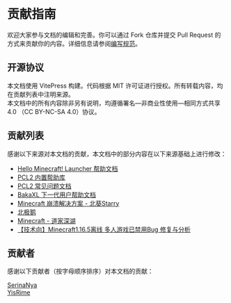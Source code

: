 # 贡献指南

欢迎大家参与文档的编辑和完善。你可以通过 Fork 仓库并提交 Pull Request 的方式来贡献你的内容。详细信息请参阅[编写规范](./WriteRule.md)。

## 开源协议

本文档使用 VitePress 构建。代码根据 MIT 许可证进行授权。所有转载内容，均在贡献列表中注明来源。  
本文档中的所有内容除非另有说明，均遵循署名—非商业性使用—相同方式共享 4.0 （CC BY-NC-SA 4.0）协议。

## 贡献列表

感谢以下来源对本文档的贡献，本文档中的部分内容在以下来源基础上进行修改：

- [Hello Minecraft! Launcher 帮助文档](https://github.com/HMCL-dev/HMCL-docs)
- [PCL2 内置帮助库](https://github.com/LTCatt/PCL2Help)
- [PCL2 常见问题文档](https://shimo.im/docs/qKPttVvXKqPD8YDC)
- [BakaXL 下一代用户帮助文档](https://github.com/BakaXL-Support/BakaXL-Next-docs)
- [Minecraft 崩溃解决方案 - 北葵Starry](https://www.bilibili.com/read/readlist/rl336711)
- [北极鹅](https://www.xiaohongshu.com/user/profile/6682abe5000000000700636c)
- [Minecraft - 道家深湖](https://www.bilibili.com/read/readlist/rl369433)
- [【技术向】Minecraft1.16.5离线 多人游戏已禁用Bug 修复与分析](https://www.bilibili.com/opus/809176150977806377)

## 贡献者

感谢以下贡献者（按字母顺序排序）对本文档的贡献：

[SerinaNya](https://github.com/SerinaNya)  
[YisRime](https://github.com/YisRime)
